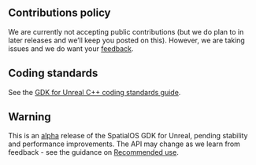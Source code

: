 ## Contributions policy

We are currently not accepting public contributions (but we do plan to in 
later releases and we’ll keep you posted on this). However, we are taking issues and we do want your 
[feedback](./README.md#give-us-feedback).

## Coding standards
See the [GDK for Unreal C++ coding standards guide](./SpatialGDK/Documentation/contributions/unreal-gdk-coding-standards.md).

## Warning
This is an [alpha](https://docs.improbable.io/reference/latest/shared/release-policy#maturity-stages) release of the SpatialOS GDK for Unreal, pending stability and performance improvements. The API may change as we learn from feedback - see the guidance on [Recommended use](https://docs.improbable.io/unreal/latest/content/recommended-use).